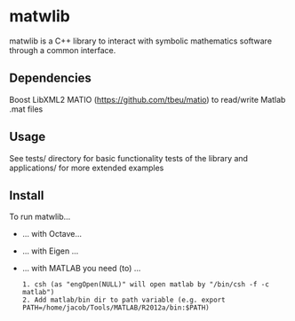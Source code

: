 # matwlib

matwlib is a C++ library to interact with symbolic mathematics software through a common interface.

## Dependencies
   Boost
   LibXML2
   MATIO (https://github.com/tbeu/matio) to read/write Matlab .mat files

## Usage
   See tests/ directory for basic functionality tests of the library and applications/ for more extended examples


## Install
To run matwlib...
* ... with Octave...

* ... with Eigen ...

* ... with MATLAB you need (to) ...

      1. csh (as "engOpen(NULL)" will open matlab by "/bin/csh -f -c matlab")
      2. Add matlab/bin dir to path variable (e.g. export PATH=/home/jacob/Tools/MATLAB/R2012a/bin:$PATH)
